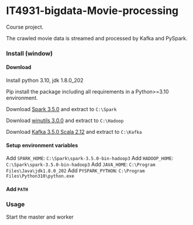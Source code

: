 # IT4931-bigdata-Movie-processing
Course project.

The crawled movie data is streamed and processed by Kafka and PySpark.

### Install (window)
#### Download
Install python 3.10, jdk 1.8.0_202

Pip install the package including all requirements in a Python>=3.10 environment.

Download [Spark 3.5.0](https://spark.apache.org/downloads.html) and extract to `C:\Spark`

Download [winutils 3.0.0](https://github.com/steveloughran/winutils) and extract to `C:\Hadoop`

Download [Kafka 3.5.0 Scala 2.12](https://kafka.apache.org/downloads) and extract to `C:\Kafka`

#### Setup environment variables
Add `SPARK_HOME`: `C:\Spark\spark-3.5.0-bin-hadoop3`
Add `HADOOP_HOME`: `C:\Spark\spark-3.5.0-bin-hadoop3`
Add `JAVA_HOME`: `C:\Program Files\Java\jdk1.8.0_202`
Add `PYSPARK_PYTHON`: `C:\Program Files\Python310\python.exe`
#### Add `PATH`


### Usage
Start the master and worker
